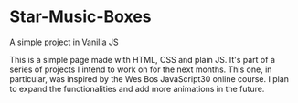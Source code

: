 # Star-Music-Boxes
A simple project in Vanilla JS

This is a simple page made with HTML, CSS and plain JS. 
It's part of a series of projects I intend to work on for the next months. 
This one, in particular, was inspired by the Wes Bos JavaScript30 online course. 
I plan to expand the functionalities and add more animations in the future.
